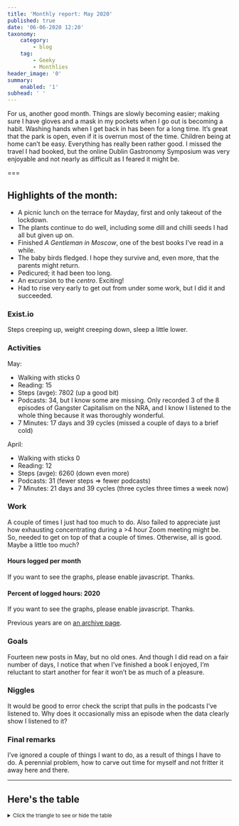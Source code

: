 ```yaml
---
title: 'Monthly report: May 2020'
published: true
date: '06-06-2020 12:20'
taxonomy:
    category:
        - blog
    tag:
        - Geeky
        - Monthlies
header_image: '0'
summary:
    enabled: '1'
subhead: ' '
---
```


For us, another good month. Things are slowly becoming easier; making sure I have gloves and a mask in my pockets when I go out is becoming a habit. Washing hands when I get back in has been for a long time. It’s great that the park is open, even if it is overrun most of the time. Children being at home can’t be easy. Everything has really been rather good. I missed the travel I had booked, but the online Dublin Gastronomy Symposium was very enjoyable and not nearly as difficult as I feared it might be.

===

## Highlights of the month:

- A picnic lunch on the terrace for Mayday, first and only takeout of the lockdown.
- The plants continue to do well, including some dill and chilli seeds I had all but given up on.
- Finished *A Gentleman in Moscow*, one of the best books I’ve read in a while.
- The baby birds fledged. I hope they survive and, even more, that the parents might return.
- Pedicured; it had been too long.
- An excursion to the *centro*. Exciting!
- Had to rise very early to get out from under some work, but I did it and succeeded.

### Exist.io

Steps creeping up, weight creeping down, sleep a little lower.

### Activities

May:
* Walking with sticks 0
* Reading: 15
* Steps (avge): 7802 (up a good bit)
* Podcasts: 34, but I know some are missing. Only recorded 3 of the 8 episodes of Gangster Capitalism on the NRA, and I know I listened to the whole thing because it was thoroughly wonderful.
* 7 Minutes: 17 days and 39 cycles (missed a couple of days to a brief cold)

April:
* Walking with sticks 0
* Reading: 12
* Steps (avge): 6260 (down even more)
* Podcasts: 31 (fewer steps => fewer podcasts)
* 7 Minutes: 21 days and 39 cycles (three cycles three times a week now)

### Work

A couple of times I just had too much to do. Also failed to appreciate just how exhausting concentrating during a >4 hour Zoom meeting might be. So, needed to get on top of that a couple of times. Otherwise, all is good. Maybe a little too much?

#### Hours logged per month
<noscript>
    <style type="text/css">
        .ct-minor-seventh {display:none;}
    </style>
    <div class="notices blue">
<p>If you want to see the graphs, please enable javascript. Thanks.</p>
    </div>
</noscript>
<div class="ct-chart ct-minor-seventh">
<ul style="list-style-type: none; padding-left:2.4rem;">
<li><span style="color:red;">2020</span></li><li><span style="color:green;">2019</span></li><li><span style="color:blue;">2018</span></li></ul>
</div>

#### Percent of logged hours: 2020
<noscript>
    <style type="text/css">
        .ct-minor-seventh {display:none;}
    </style>
    <div class="notices blue">
<p>If you want to see the graphs, please enable javascript. Thanks.</p>
    </div>
</noscript>
<div class="ct-chart-2 ct-minor-seventh">
<ul style="list-style-type: none; padding-left:2.4rem;">
<li><span style="color:blue;">Admin</span></li><li><span style="color:green;">Eat This Podcast</span></li></ul>
</div> 

Previous years are on [an archive page](https://jeremycherfas.net/blog/working-life).

### Goals

Fourteen new posts in May, but no old ones. And though I did read on a fair number of days, I notice that when I’ve finished a book I enjoyed, I’m reluctant to start another for fear it won’t be as much of a pleasure.

### Niggles

It would be good to error check the script that pulls in the podcasts I’ve listened to. Why does it occasionally miss an episode when the data clearly show I listened to it?

### Final remarks

I’ve ignored a couple of things I want to do, as a result of things I have to do. A perennial problem, how to carve out time for myself and not fritter it away here and there.


<script>
var data = {
series: [
		{ name: 'Hours logged 2018', data: [0,0,152,159, 151,96,68,185,131,100,0,0] },
		{ name: 'Hours logged 2019', data: [95,121,158,128,145,75,58,110,128,96.5,154.1,96.1] },
		{ name: 'Hours logged 2020', data: [89.25,129,164.1,175,170,,,,,,,] }
		]
};

var options = {
	axisY: {
		type: Chartist.FixedScalesAxis,
		high: 200,
		low: 0,
		divisor: 8
	},
	axisX: {
		type: Chartist.StepAxis,
		ticks: ['Jan','Feb','Mar','Apr','May','Jun','Jul','Aug','Sep','Oct','Nov','Dec'],
		stretch: false
	},
}

new Chartist.Bar('.ct-chart', data, options);


new Chartist.Bar('.ct-chart-2', {
  labels: ['Jan','Feb','Mar','Apr','May','Jun','Jul','Aug','Sep','Oct','Nov','Dec'],
  series: [
    [48,45,38,36,40,,,,,,,],
    [19,17,27,18,22,,,,,,,]
  ]
}, 
{
  stackBars: true,
	axisY: {
		type: Chartist.FixedScalesAxis,
		high: 100,
		low: 0,
		ticks: [20, 40, 60, 80]
	},

}).on('draw', function(data) {
  if(data.type === 'bar') {
    data.element.attr({
      style: 'stroke-width: 30px'
    });
  }
});

</script>

----

## Here's the table
<details>
<summary style="font-size: smaller;">Click the triangle to see or hide the table</summary>
<table class="worktable">
<thead>
<tr>
<th style="text-align: right;" class="bigrow">Month</th>
<th style="text-align: center;" class="bigrow">Total</th>
<th style="text-align: center;" class="smallrow">Daily</th>
<th style="text-align: center;"class="smallrow">Admin %</th>
<th style="text-align: center;"class="smallrow">ETP %</th>
<th style="text-align: center;"class="smallrow">Other %</th>
</tr>
</thead>
<tbody>
<tr>
<td style="text-align: right;">05</td>
<td style="text-align: center;">170</td>
<td style="text-align: center;">5.67</td>
<td style="text-align: center;">40</td>
<td style="text-align: center;">22</td>
<td style="text-align: center;">38</td>
</tr>
<tr>
<td style="text-align: right;">04</td>
<td style="text-align: center;">175</td>
<td style="text-align: center;">6.03</td>
<td style="text-align: center;">36</td>
<td style="text-align: center;">18</td>
<td style="text-align: center;">46</td>
</tr>
<tr>
<td style="text-align: right;">03</td>
<td style="text-align: center;">164</td>
<td style="text-align: center;">7.50</td>
<td style="text-align: center;">38</td>
<td style="text-align: center;">27</td>
<td style="text-align: center;">35</td>
</tr>
<tr>
<td style="text-align: right;">02</td>
<td style="text-align: center;">129.0</td>
<td style="text-align: center;">6.50</td>
<td style="text-align: center;">45</td>
<td style="text-align: center;">17</td>
<td style="text-align: center;">38</td>
</tr>
<tr>
<td style="text-align: right;">2020-01</td>
<td style="text-align: center;">89.25</td>
<td style="text-align: center;">5.25</td>
<td style="text-align: center;">48</td>
<td style="text-align: center;">19</td>
<td style="text-align: center;">43</td>
</tr>
</tbody>
</table>
</details>

